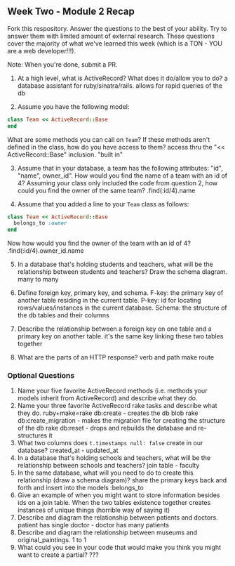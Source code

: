 ## Week Two - Module 2 Recap

Fork this respository. Answer the questions to the best of your ability. Try to answer them with limited amount of external research. These questions cover the majority of what we've learned this week (which is a TON - YOU are a web developer!!!). 

Note: When you're done, submit a PR.

1. At a high level, what is ActiveRecord? What does it do/allow you to do?
a database assistant for ruby/sinatra/rails.  allows for rapid queries of the db

2. Assume you have the following model:

```ruby
class Team << ActiveRecord::Base
end
```

What are some methods you can call on `Team`? If these methods aren't defined in the class, how do you have access to them?
access thru the "<< ActiveRecord::Base" inclusion.  "built in"

3. Assume that in your database, a team has the following attributes: "id", "name", owner_id". How would you find the name of a team with an id of 4? Assuming your class only included the code from question 2, how could you find the owner of the same team?
.find(:id/4).name


4. Assume that you added a line to your `Team` class as follows:

```ruby
class Team << ActiveRecord::Base
  belongs_to :owner
end
```

Now how would you find the owner of the team with an id of 4?
.find(:id/4).owner_id.name

5. In a database that's holding students and teachers, what will be the relationship between students and teachers? Draw the schema diagram.
many to many 

6. Define foreign key, primary key, and schema.
F-key: the primary key of another table residing in the current table.  P-key: id for locating rows/values/instances in the current database.  Schema: the structure of the db tables and their columns
7. Describe the relationship between a foreign key on one table and a primary key on another table.
it's the same key linking these two tables together
8. What are the parts of an HTTP response?
verb and path make route 


### Optional Questions

1. Name your five favorite ActiveRecord methods (i.e. methods your models inherit from ActiveRecord) and describe what they do.
2. Name your three favorite ActiveRecord rake tasks and describe what they do.
ruby+make=rake db:create - creates the db blob
rake db:create_migration - makes the migration file for creating the structure of the db
rake db:reset - drops and rebuilds the database and re-structures it 
3. What two columns does `t.timestamps null: false` create in our database?
created_at - updated_at
4. In a database that's holding schools and teachers, what will be the relationship between schools and teachers?
join table - faculty
5. In the same database, what will you need to do to create this relationship (draw a schema diagram)?
share the primary keys back and forth and insert into the models :belongs_to
6. Give an example of when you might want to store information besides ids on a join table.
When the two tables existence together creates instances of unique things (horrible way of saying it) 
7. Describe and diagram the relationship between patients and doctors.
patient has single doctor - doctor has many patients 
8. Describe and diagram the relationship between museums and original_paintings.
1 to 1 
9. What could you see in your code that would make you think you might want to create a partial?
???
